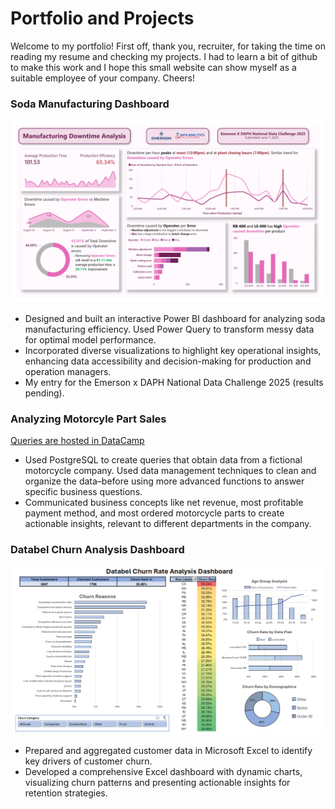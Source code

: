 # Portfolio and Projects
Welcome to my portfolio! First off, thank you, recruiter, for taking the time on reading my resume and checking my projects. I had to learn a bit of github to make this work and I hope this small website can show myself as a suitable employee of your company. Cheers!

### Soda Manufacturing Dashboard
![Soda Manufacturing Dashboard](assets/img/soda_manufacturing_dashboard.jpg)

- Designed and built an interactive Power BI dashboard for analyzing soda manufacturing efficiency. Used Power Query to transform messy data for optimal model performance.
- Incorporated diverse visualizations to highlight key operational insights, enhancing data accessibility and decision-making for production and operation managers. 
- My entry for the Emerson x DAPH National Data Challenge 2025 (results pending).

### Analyzing Motorcyle Part Sales
[Queries are hosted in DataCamp](https://www.datacamp.com/datalab/w/09c538e2-93e6-4498-ba97-ec3e0b05e031/edit)

- Used PostgreSQL to create queries that obtain data from a fictional motorcycle company. Used data management techniques to clean and organize the data–before using more advanced functions to answer specific business questions.
- Communicated business concepts like net revenue, most profitable payment method, and most ordered motorcycle parts to create actionable insights, relevant to different departments in the company.

### Databel Churn Analysis Dashboard 
![Databel Churn Analysis Dashboard](assets/img/databel_churn_dashboard_1.png)

- Prepared and aggregated customer data in Microsoft Excel to identify key drivers of customer churn. 
- Developed a comprehensive Excel dashboard with dynamic charts, visualizing churn patterns and presenting actionable insights for retention strategies.

